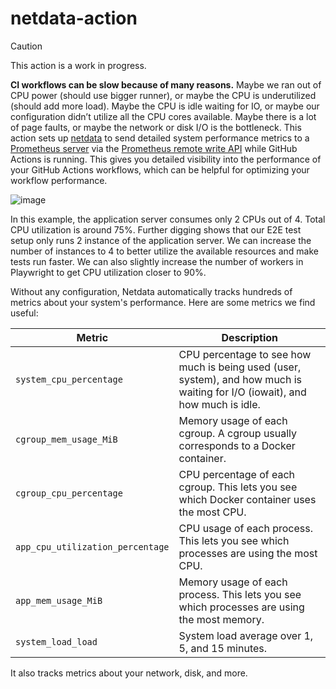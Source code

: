 # netdata-action

> [!CAUTION]
> This action is a work in progress.

**CI workflows can be slow because of many reasons.** Maybe we ran out of CPU power (should use bigger runner), or maybe the CPU is underutilized (should add more load). Maybe the CPU is idle waiting for IO, or maybe our configuration didn’t utilize all the CPU cores available. Maybe there is a lot of page faults, or maybe the network or disk I/O is the bottleneck. This action sets up [netdata](https://github.com/netdata/netdata) to send detailed system performance metrics to a [Prometheus server](https://github.com/prometheus/prometheus) via the [Prometheus remote write API](https://learn.netdata.cloud/docs/exporting-metrics/prometheus-remote-write) while GitHub Actions is running. This gives you detailed visibility into the performance of your GitHub Actions workflows, which can be helpful for optimizing your workflow performance.

![image](https://github.com/user-attachments/assets/14dd94f1-8c12-41ff-8ce2-f3e8d7d7a32f)

In this example, the application server consumes only 2 CPUs out of 4. Total CPU utilization is around 75%. Further digging shows that our E2E test setup only runs 2 instance of the application server. We can increase the number of instances to 4 to better utilize the available resources and make tests run faster. We can also slightly increase the number of workers in Playwright to get CPU utilization closer to 90%.

Without any configuration, Netdata automatically tracks hundreds of metrics about your system's performance. Here are some metrics we find useful:

<!-- prettier-ignore -->
| Metric | Description |
| --- | --- |
| `system_cpu_percentage` | CPU percentage to see how much is being used (user, system), and how much is waiting for I/O (iowait), and how much is idle. |
| `cgroup_mem_usage_MiB` | Memory usage of each cgroup. A cgroup usually corresponds to a Docker container. |
| `cgroup_cpu_percentage` | CPU percentage of each cgroup. This lets you see which Docker container uses the most CPU. |
| `app_cpu_utilization_percentage` | CPU usage of each process. This lets you see which processes are using the most CPU. |
| `app_mem_usage_MiB` | Memory usage of each process. This lets you see which processes are using the most memory. |
| `system_load_load` | System load average over 1, 5, and 15 minutes. |

It also tracks metrics about your network, disk, and more.

